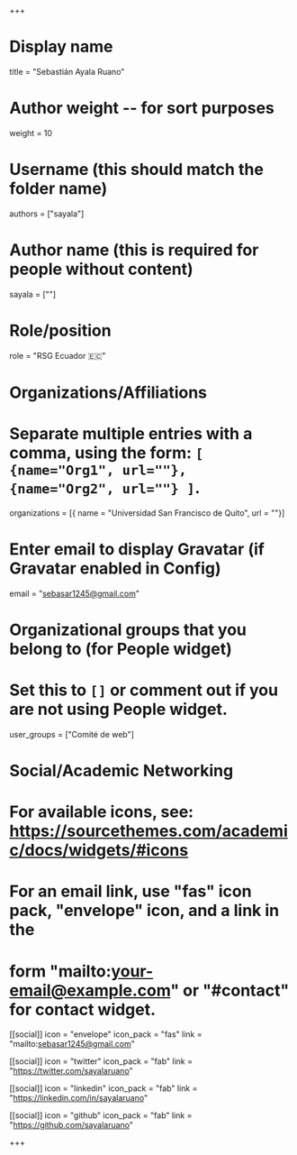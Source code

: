 +++
# Display name
title = "Sebastián Ayala Ruano"

# Author weight -- for sort purposes
weight = 10

# Username (this should match the folder name)
authors = ["sayala"]

# Author name (this is required for people without content)
sayala = [""]

# Role/position
role = "RSG Ecuador :ecuador:"

# Organizations/Affiliations
#   Separate multiple entries with a comma, using the form: `[ {name="Org1", url=""}, {name="Org2", url=""} ]`.
organizations = [{ name = "Universidad San Francisco de Quito", url = ""}]

# Enter email to display Gravatar (if Gravatar enabled in Config)
email = "sebasar1245@gmail.com"

# Organizational groups that you belong to (for People widget)
#   Set this to `[]` or comment out if you are not using People widget.
user_groups = ["Comité de web"]

# Social/Academic Networking
# For available icons, see: https://sourcethemes.com/academic/docs/widgets/#icons
#   For an email link, use "fas" icon pack, "envelope" icon, and a link in the
#   form "mailto:your-email@example.com" or "#contact" for contact widget.

[[social]]
  icon = "envelope"
  icon_pack = "fas"
  link = "mailto:sebasar1245@gmail.com"

  [[social]]
  icon = "twitter"
  icon_pack = "fab"
  link = "https://twitter.com/sayalaruano"

[[social]]
  icon = "linkedin"
  icon_pack = "fab"
  link = "https://linkedin.com/in/sayalaruano"

[[social]]
   icon = "github"
  icon_pack = "fab"
  link = "https://github.com/sayalaruano"

+++